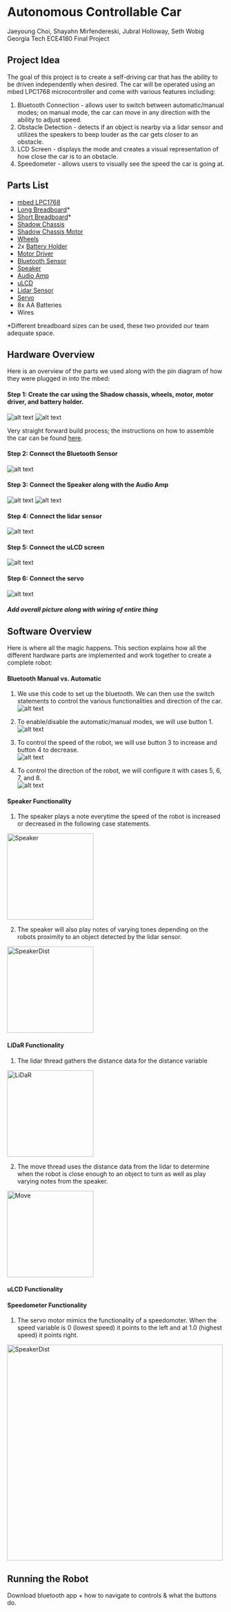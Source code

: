 # Autonomous Controllable Car
Jaeyoung Choi, Shayahn Mirfendereski, Jubral Holloway, Seth Wobig
Georgia Tech ECE4180 Final Project

## Project Idea

The goal of this project is to create a self-driving car that has the ability to be driven independently when desired. The car will be operated using an mbed LPC1768 microcontroller and come with various features including:
1. Bluetooth Connection - allows user to switch between automatic/manual modes; on manual mode, the car can move in any direction with the ability to adjust speed.
2. Obstacle Detection - detects if an object is nearby via a lidar sensor and utilizes the speakers to beep louder as the car gets closer to an obstacle.
3. LCD Screen - displays the mode and creates a visual representation of how close the car is to an obstacle.
5. Speedometer - allows users to visually see the speed the car is going at.

## Parts List
* [mbed LPC1768][mbed]
* [Long Breadboard][LBB]*
* [Short Breadboard][SBB]*
* [Shadow Chassis][SC]
* [Shadow Chassis Motor][SCM]
* [Wheels][WH]
* 2x [Battery Holder][BH]
* [Motor Driver][MD]
* [Bluetooth Sensor][BS]
* [Speaker][SP]
* [Audio Amp][AA]
* [uLCD][ULCD]
* [Lidar Sensor][LS]
* [Servo][SE]
* 8x AA Batteries
* Wires

*Different breadboard sizes can be used, these two provided our team adequate space.

## Hardware Overview

Here is an overview of the parts we used along with the pin diagram of how they were plugged in into the mbed:

#### Step 1: Create the car using the Shadow chassis, wheels, motor, motor driver, and battery holder.
![alt text][Shadow Chassis]
![alt text][Motor]

Very straight forward build process; the instructions on how to assemble the car can be found [here][car-assembly].

#### Step 2: Connect the Bluetooth Sensor
![alt text][Bluetooth Sensor]



#### Step 3: Connect the Speaker along with the Audio Amp
![alt text][Speaker]
![alt text][Audio Amp]



#### Step 4: Connect the lidar sensor
![alt text][Lidar]



#### Step 5: Connect the uLCD screen
![alt text][LCD]



#### Step 6: Connect the servo
![alt text][Servo]



##### Add overall picture along with wiring of entire thing

## Software Overview

Here is where all the magic happens. This section explains how all the different hardware parts are implemented and work together to create a complete robot:

#### Bluetooth Manual vs. Automatic
1. We use this code to set up the bluetooth. We can then use the switch statements to control the various functionalities and direction of the car.  
![alt text][bt1]

2. To enable/disable the automatic/manual modes, we will use button 1.  
![alt text][bt2]

3. To control the speed of the robot, we will use button 3 to increase and button 4 to decrease.  
![alt text][bt3]

4. To control the direction of the robot, we will configure it with cases 5, 6, 7, and 8.  
![alt text][bt4]

#### Speaker Functionality
1. The speaker plays a note everytime the speed of the robot is increased or decreased in the following case statements.
<img src="https://github.com/choicebuilds/ece4180/blob/main/images/speakerBTcode.png" alt="Speaker" width="200"/>

2. The speaker will also play notes of varying tones depending on the robots proximity to an object detected by the lidar sensor.
<img src="https://github.com/choicebuilds/ece4180/blob/main/images/SpeakerDistance.png" alt="SpeakerDist" width="200"/>

#### LiDaR Functionality
1. The lidar thread gathers the distance data for the distance variable
<img src="https://github.com/choicebuilds/ece4180/blob/main/images/lidarFunct.png" alt="LiDaR" width="200"/>

2. The move thread uses the distance data from the lidar to determine when the robot is close enough to an object to turn as well as play varying notes from the speaker.
<img src="https://github.com/choicebuilds/ece4180/blob/main/images/moveFunct.png" alt="Move" width="200"/>

#### uLCD Functionality

#### Speedometer Functionality
1. The servo motor mimics the functionality of a speedomoter. When the speed variable is 0 (lowest speed) it points to the left and at 1.0 (highest speed) it points right.
<img src="https://github.com/choicebuilds/ece4180/blob/main/images/servoCode.png" alt="SpeakerDist" width="500"/>

## Running the Robot

Download bluetooth app + how to navigate to controls & what the buttons do.

[mbed]: https://www.digikey.com/en/products/detail/nxp-usa-inc/OM11043-598/2138502
[LBB]: https://www.sparkfun.com/products/12615
[SBB]: https://www.sparkfun.com/products/12002
[SC]: https://www.sparkfun.com/products/13301
[SCM]: https://www.sparkfun.com/products/13302
[WH]: https://www.sparkfun.com/products/
[BH]: https://www.sparkfun.com/products/552
[MD]: https://www.sparkfun.com/products/14450
[BS]: https://www.adafruit.com/product/2479
[SP]: https://www.sparkfun.com/products/11089
[AA]: https://www.sparkfun.com/products/11044
[ULCD]: https://www.sparkfun.com/products/11377
[LS]: https://www.adafruit.com/product/3317
[SE]: https://www.sparkfun.com/products/11884

[car-assembly]: https://www.youtube.com/watch?v=aJRYTqZu5OE

[Shadow Chassis]: https://github.com/choicebuilds/ece4180/blob/main/images/shadow-chassis.jpg "Shadow Chassis"
[Motor]: https://github.com/choicebuilds/ece4180/blob/main/images/motor.jpg "Motor"
[Bluetooth Sensor]: https://github.com/choicebuilds/ece4180/blob/main/images/bluetooth-sensor.jpg "Bluetooth Sensor"
[Speaker]: https://github.com/choicebuilds/ece4180/blob/main/images/speaker.jpg "Speaker"
[Audio Amp]: https://github.com/choicebuilds/ece4180/blob/main/images/audio-amp.jpg "Audio Amp"
[Lidar]: https://github.com/choicebuilds/ece4180/blob/main/images/lidar-sensor.jpg "Lidar Sensor"
[LCD]: https://github.com/choicebuilds/ece4180/blob/main/images/uLCD.jpg "uLCD"
[Servo]: https://github.com/choicebuilds/ece4180/blob/main/images/servo.jpg "Servo"

[bt1]: https://github.com/choicebuilds/ece4180/blob/main/images/bluetooth-1.png "Bluetooth Setup"
[bt2]: https://github.com/choicebuilds/ece4180/blob/main/images/bluetooth-2.png "Mode Control"
[bt3]: https://github.com/choicebuilds/ece4180/blob/main/images/bluetooth-3.png "Speed Control"
[bt4]: https://github.com/choicebuilds/ece4180/blob/main/images/bluetooth-4.png "Direction Control"
